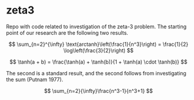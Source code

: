 # zeta3
Repo with code related to investigation of the zeta-3 problem. The starting
point of our research are the following two results.

$$
\sum_{n=2}^{\infty} \text{arctanh}\left(\frac{1}{n^3}\right) = \frac{1}{2} \log\left(\frac{3}{2}\right)
$$


$$
\tanh(a + b) = \frac{\tanh(a) + \tanh(b)}{1 + \tanh(a) \cdot \tanh(b)}
$$

The second is a standard result, and the second follows from investigating the sum (Putnam 1977).

$$
\sum_{n=2}{\infty}\frac{n^3-1}{n^3+1}
$$
